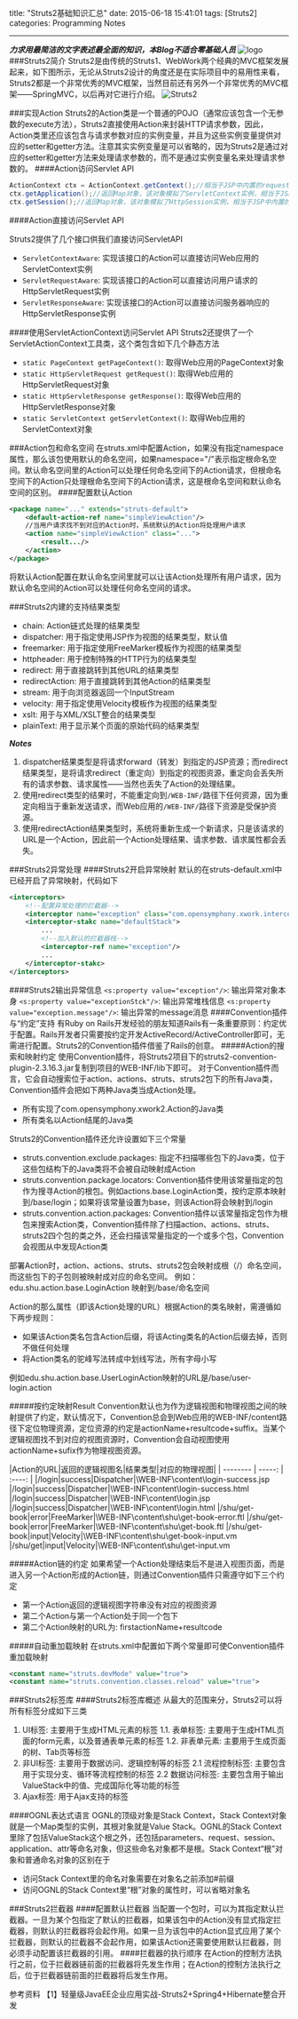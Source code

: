 title: "Struts2基础知识汇总"
date: 2015-06-18 15:41:01
tags: [Struts2]
categories: Programming Notes

---

***力求用最简洁的文字表述最全面的知识，本Blog不适合零基础人员***
![logo][1]
###Struts2简介
Struts2是由传统的Struts1、WebWork两个经典的MVC框架发展起来，如下图所示，无论从Struts2设计的角度还是在实际项目中的易用性来看，Struts2都是一个非常优秀的MVC框架，当然目前还有另外一个非常优秀的MVC框架——SpringMVC，以后再对它进行介绍。
![Struts2][2]

###实现Action
Struts2的Action类是一个普通的POJO（通常应该包含一个无参数的execute方法），Struts2直接使用Action来封装HTTP请求参数，因此，Action类里还应该包含与请求参数对应的实例变量，并且为这些实例变量提供对应的setter和getter方法。注意其实实例变量是可以省略的，因为Struts2是通过对应的setter和getter方法来处理请求参数的，而不是通过实例变量名来处理请求参数的。
####Action访问Servlet API
```java
ActionContext ctx = ActionContext.getContext();//相当于JSP中内置的request
ctx.getApplication();//返回Map对象，该对象模拟了ServletContext实例，相当于JSP中内置的application
ctx.getSession();//返回Map对象，该对象模拟了HttpSession实例，相当于JSP中内置的session
```
####Action直接访问Servlet API

Struts2提供了几个接口供我们直接访问ServletAPI
* `ServletContextAware`: 实现该接口的Action可以直接访问Web应用的ServletContext实例
* `ServletRequestAware`: 实现该接口的Action可以直接访问用户请求的HttpServletRequest实例
* `ServletResponseAware`: 实现该接口的Action可以直接访问服务器响应的HttpServletResponse实例

####使用ServletActionContext访问Servlet API
Struts2还提供了一个ServletActionContext工具类，这个类包含如下几个静态方法
* `static PageContext getPageContext()`: 取得Web应用的PageContext对象
* `static HttpServletRequest getRequest()`: 取得Web应用的HttpServletRequest对象
* `static HttpServletResponse getResponse()`: 取得Web应用的HttpServletResponse对象
* `static ServletContext getServletContext()`: 取得Web应用的ServletContext对象

###Action包和命名空间
在struts.xml中配置Action，如果没有指定namespace属性，那么该包使用默认的命名空间，如果namespace="/"表示指定根命名空间。默认命名空间里的Action可以处理任何命名空间下的Action请求，但根命名空间下的Action只处理根命名空间下的Action请求，这是根命名空间和默认命名空间的区别。
####配置默认Action
```xml
<package name="..." extends="struts-default">
    <default-action-ref name="simpleViewAction"/>
    //当用户请求找不到对应的Action时，系统默认的Action将处理用户请求
    <action name="simpleViewAction" class="...">
        <result.../>
    </action>
</package>
```
将默认Action配置在默认命名空间里就可以让该Action处理所有用户请求，因为默认命名空间的Action可以处理任何命名空间的请求。

###Struts2内建的支持结果类型
* chain: Action链式处理的结果类型
* dispatcher: 用于指定使用JSP作为视图的结果类型，默认值
* freemarker: 用于指定使用FreeMarker模板作为视图的结果类型
* httpheader: 用于控制特殊的HTTP行为的结果类型
* redirect: 用于直接跳转到其他URL的结果类型
* redirectAction: 用于直接跳转到其他Action的结果类型
* stream: 用于向浏览器返回一个InputStream
* velocity: 用于指定使用Velocity模板作为视图的结果类型
* xslt: 用于与XML/XSLT整合的结果类型
* plainText: 用于显示某个页面的原始代码的结果类型

***Notes***
1. dispatcher结果类型是将请求forward（转发）到指定的JSP资源；而redirect结果类型，是将请求redirect（重定向）到指定的视图资源，重定向会丢失所有的请求参数、请求属性——当然也丢失了Action的处理结果。
2. 使用redirect类型的结果时，不能重定向到`/WEB-INF/`路径下任何资源，因为重定向相当于重新发送请求，而Web应用的`/WEB-INF/`路径下资源是受保护资源。
3. 使用redirectAction结果类型时，系统将重新生成一个新请求，只是该请求的URL是一个Action，因此前一个Action处理结果、请求参数、请求属性都会丢失。

###Struts2异常处理
####Struts2开启异常映射
默认的在struts-default.xml中已经开启了异常映射，代码如下
```xml
<interceptors>
    <!--配置异常处理的拦截器-->
    <interceptor name="exception" class="com.opensymphony.xwork.interceptor.ExceptionMapping.Interceptor"/>
    <interceptor-stakc name="defaultStack">
        ...
        <!--加入默认的拦截器栈-->
        <interceptor-ref name="exception"/>
        ...
    </interceptor-stakc>
</interceptors>
```
####Struts2输出异常信息
`<s:property value="exception"/>`: 输出异常对象本身
`<s:property value="exceptionStck"/>`: 输出异常堆栈信息
`<s:property value="exception.message"/>`: 输出异常的message消息
####Convention插件与“约定”支持
有Ruby on Rails开发经验的朋友知道Rails有一条重要原则：约定优于配置。Rails开发者只需要按约定开发ActiveRecord/ActiveController即可，无需进行配置。Struts2的Convention插件借鉴了Rails的创意。
#####Action的搜索和映射约定
使用Convention插件，将Struts2项目下的struts2-convention-plugin-2.3.16.3.jar复制到项目的WEB-INF/lib下即可。
对于Convention插件而言，它会自动搜索位于action、actions、struts、struts2包下的所有Java类，Convention插件会把如下两种Java类当成Action处理。
* 所有实现了com.opensymphony.xwork2.Action的Java类
* 所有类名以Action结尾的Java类

Struts2的Convention插件还允许设置如下三个常量
* struts.convention.exclude.packages: 指定不扫描哪些包下的Java类，位于这些包结构下的Java类将不会被自动映射成Action
* struts.convention.package.locators: Convention插件使用该常量指定的包作为搜寻Action的根包。例如actions.base.LoginAction类，按约定原本映射到/base/login；如果将该常量设置为base，则该Action将会映射到/login
* struts.convention.action.packages: Convention插件以该常量指定包作为根包来搜索Action类，Convention插件除了扫描action、actions、struts、struts2四个包的类之外，还会扫描该常量指定的一个或多个包，Convention会视图从中发现Action类

部署Action时，action、actions、struts、struts2包会映射成根（/）命名空间，而这些包下的子包则被映射成对应的命名空间。
例如：edu.shu.action.base.LoginAction 映射到/base/命名空间

Action的那么属性（即该Action处理的URL）根据Action的类名映射，需遵循如下两步规则：
* 如果该Action类名包含Action后缀，将该Acting类名的Action后缀去掉，否则不做任何处理
* 将Action类名的驼峰写法转成中划线写法，所有字母小写

例如edu.shu.action.base.UserLoginAction映射的URL是/base/user-login.action

#####按约定映射Result
Convention默认也为作为逻辑视图和物理视图之间的映射提供了约定，默认情况下，Convention总会到Web应用的WEB-INF/content路径下定位物理资源，定位资源的约定是actionName+resultcode+suffix。当某个逻辑视图找不到对应的视图资源时，Convention会自动视图使用actionName+sufix作为物理视图资源。

|Action的URL|返回的逻辑视图名|结果类型|对应的物理视图|
| --------   | -----:  | :----:  |
|/login|success|Dispatcher|\WEB-INF\content\login-success.jsp
|/login|success|Dispatcher|\WEB-INF\content\login-success.html
|/login|success|Dispatcher|\WEB-INF\content\login.jsp
|/login|success|Dispatcher|\WEB-INF\content\login.html
|/shu/get-book|error|FreeMarker|\WEB-INF\content\shu\get-book-error.ftl
|/shu/get-book|error|FreeMarker|\WEB-INF\content\shu\get-book.ftl
|/shu/get-book|input|Velocity|\WEB-INF\content\shu\get-book-input.vm
|/shu/get|input|Velocity|\WEB-INF\content\shu\get-input.vm

#####Action链的约定
如果希望一个Action处理结束后不是进入视图页面，而是进入另一个Action形成的Action链，则通过Convention插件只需遵守如下三个约定
* 第一个Action返回的逻辑视图字符串没有对应的视图资源
* 第二个Action与第一个Action处于同一个包下
* 第二个Action映射的URL为: firstactionName+resultcode

#####自动重加载映射
在struts.xml中配置如下两个常量即可使Convention插件重加载映射
```xml
<constant name="struts.devMode" value="true">
<constant name="struts.convention.classes.reload" value="true">
```

###Struts2标签库
####Struts2标签库概述
从最大的范围来分，Struts2可以将所有标签分成如下三类
1. UI标签: 主要用于生成HTML元素的标签
1.1. 表单标签: 主要用于生成HTML页面的form元素，以及普通表单元素的标签
1.2. 非表单元素: 主要用于生成页面的树、Tab页等标签
2. 非UI标签: 主要用于数据访问、逻辑控制等的标签
2.1 流程控制标签: 主要包含用于实现分支、循环等流程控制的标签
2.2 数据访问标签: 主要包含用于输出ValueStack中的值、完成国际化等功能的标签
3. Ajax标签: 用于Ajax支持的标签

####OGNL表达式语言
OGNL的顶级对象是Stack Context，Stack Context对象就是一个Map类型的实例，其根对象就是Value Stack。OGNL的Stack Context里除了包括ValueStack这个根之外，还包括parameters、request、session、application、attr等命名对象，但这些命名对象都不是根。Stack Context“根”对象和普通命名对象的区别在于
* 访问Stack Context里的命名对象需要在对象名之前添加#前缀
* 访问OGNL的Stack Context里“根”对象的属性时，可以省略对象名

###Struts2拦截器
####配置默认拦截器
当配置一个包时，可以为其指定默认拦截器。一旦为某个包指定了默认的拦截器，如果该包中的Action没有显式指定拦截器，则默认的拦截器将会起作用。如果一旦为该包中的Action显式应用了某个拦截器，则默认的拦截器不会起作用，如果该Action还需要使用默认拦截器，则必须手动配置该拦截器的引用。
####拦截器的执行顺序
在Action的控制方法执行之前，位于拦截器链前面的拦截器将先发生作用；在Action的控制方法执行之后，位于拦截器链前面的拦截器将后发生作用。

参考资料
【1】轻量级JavaEE企业应用实战-Struts2+Spring4+Hibernate整合开发


  [1]: http://7xig3q.com1.z0.glb.clouddn.com/struts2-logo.png
  [2]: http://7xig3q.com1.z0.glb.clouddn.com/webwork+struts=struts2.png